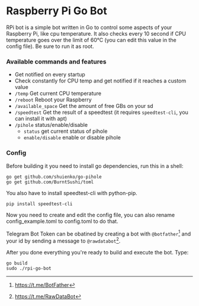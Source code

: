 # Raspberry Pi Go Bot

RPi bot is a simple bot written in Go to control some aspects of your Raspberry Pi, like cpu temperature.
It also checks every 10 second if CPU temperature goes over the limit of 60°C (you can edit this value in the config file).
Be sure to run it as root.
### Available commands and features

- Get notified on every startup
- Check constantly for CPU temp and get notified if it reaches a custom value
- ```/temp``` Get current CPU temperature
- ```/reboot``` Reboot your Raspberry
- ```/available_space``` Get the amount of free GBs on your sd
- ```/speedtest``` Get the result of a speedtest (it requires ```speedtest-cli```, you can install it with apt)
- ```/pihole``` status/enable/disable
	- ```status``` get current status of pihole
	- ```enable/disable``` enable or disable pihole

### Config

Before building it you need to install go dependencies, run this in a shell:
```
go get github.com/shuienko/go-pihole
go get github.com/BurntSushi/toml
```

You also have to install speedtest-cli with python-pip.
```
pip install speedtest-cli
```

Now you need to create and edit the config file, you can also rename config_example.toml to config.toml to do that.

Telegram Bot Token can be obatined by creating a bot with ```@botfather```[^1] and your id by sending a message to ```@rawdatabot```[^2].

After you done everything you're ready to build and execute the bot. Type:
```
go build
sudo ./rpi-go-bot
```

[^1]: https://t.me/BotFather
[^2]: https://t.me/RawDataBot

